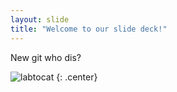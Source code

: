```yaml
---
layout: slide
title: "Welcome to our slide deck!"
---
```


New git who dis?

![labtocat](https://octodex.github.com/images/labtocat.png)
{: .center}
